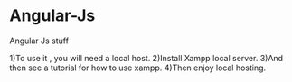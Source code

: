 # Angular-Js
Angular Js stuff

1)To use it , you will need a local host.
2)Install Xampp local server.
3)And then see a tutorial for how to use xampp.
4)Then enjoy local hosting.
